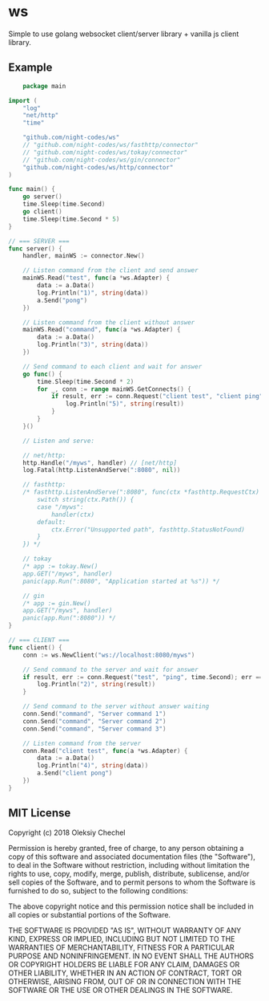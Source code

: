 # ws
Simple to use golang websocket client/server library + vanilla js client library.

## Example
```go
    package main

import (
	"log"
	"net/http"
	"time"

	"github.com/night-codes/ws"
	// "github.com/night-codes/ws/fasthttp/connector"
	// "github.com/night-codes/ws/tokay/connector"
	// "github.com/night-codes/ws/gin/connector"
	"github.com/night-codes/ws/http/connector"
)

func main() {
	go server()
	time.Sleep(time.Second)
	go client()
	time.Sleep(time.Second * 5)
}

// === SERVER ===
func server() {
	handler, mainWS := connector.New()

	// Listen command from the client and send answer
	mainWS.Read("test", func(a *ws.Adapter) {
		data := a.Data()
		log.Println("1)", string(data))
		a.Send("pong")
	})

	// Listen command from the client without answer
	mainWS.Read("command", func(a *ws.Adapter) {
		data := a.Data()
		log.Println("3)", string(data))
	})

	// Send command to each client and wait for answer
	go func() {
		time.Sleep(time.Second * 2)
		for _, conn := range mainWS.GetConnects() {
			if result, err := conn.Request("client test", "client ping", time.Second); err == nil {
				log.Println("5)", string(result))
			}
		}
	}()

	// Listen and serve:

	// net/http:
	http.Handle("/myws", handler) // [net/http]
	log.Fatal(http.ListenAndServe(":8080", nil))

	// fasthttp:
	/* fasthttp.ListenAndServe(":8080", func(ctx *fasthttp.RequestCtx) {
		switch string(ctx.Path()) {
		case "/myws":
			handler(ctx)
		default:
			ctx.Error("Unsupported path", fasthttp.StatusNotFound)
		}
	}) */

	// tokay
	/* app := tokay.New()
	app.GET("/myws", handler)
	panic(app.Run(":8080", "Application started at %s")) */

	// gin
	/* app := gin.New()
	app.GET("/myws", handler)
	panic(app.Run(":8080")) */
}

// === CLIENT ===
func client() {
	conn := ws.NewClient("ws://localhost:8080/myws")

	// Send command to the server and wait for answer
	if result, err := conn.Request("test", "ping", time.Second); err == nil {
		log.Println("2)", string(result))
	}

	// Send command to the server without answer waiting
	conn.Send("command", "Server command 1")
	conn.Send("command", "Server command 2")
	conn.Send("command", "Server command 3")

	// Listen command from the server
	conn.Read("client test", func(a *ws.Adapter) {
		data := a.Data()
		log.Println("4)", string(data))
		a.Send("client pong")
	})
}

```

## MIT License

Copyright (c) 2018 Oleksiy Chechel

Permission is hereby granted, free of charge, to any person obtaining a copy
of this software and associated documentation files (the "Software"), to deal
in the Software without restriction, including without limitation the rights
to use, copy, modify, merge, publish, distribute, sublicense, and/or sell
copies of the Software, and to permit persons to whom the Software is
furnished to do so, subject to the following conditions:

The above copyright notice and this permission notice shall be included in all
copies or substantial portions of the Software.

THE SOFTWARE IS PROVIDED "AS IS", WITHOUT WARRANTY OF ANY KIND, EXPRESS OR
IMPLIED, INCLUDING BUT NOT LIMITED TO THE WARRANTIES OF MERCHANTABILITY,
FITNESS FOR A PARTICULAR PURPOSE AND NONINFRINGEMENT. IN NO EVENT SHALL THE
AUTHORS OR COPYRIGHT HOLDERS BE LIABLE FOR ANY CLAIM, DAMAGES OR OTHER
LIABILITY, WHETHER IN AN ACTION OF CONTRACT, TORT OR OTHERWISE, ARISING FROM,
OUT OF OR IN CONNECTION WITH THE SOFTWARE OR THE USE OR OTHER DEALINGS IN THE
SOFTWARE.
